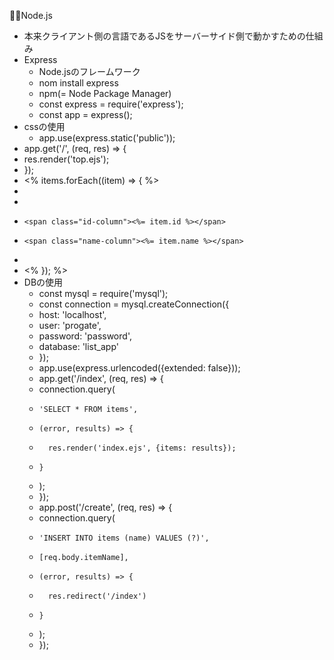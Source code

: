 🧑‍💻Node.js
- 本来クライアント側の言語であるJSをサーバーサイド側で動かすための仕組み
- Express
    - Node.jsのフレームワーク
    - nom install express
    - npm(= Node Package Manager)
    - const express = require('express');
    - const app = express();
- cssの使用
    - app.use(express.static('public'));
- app.get('/', (req, res) => {
-   res.render('top.ejs');
- });
- <% items.forEach((item) => { %>
-   <li>
-     <span class="id-column"><%= item.id %></span>
-     <span class="name-column"><%= item.name %></span>
-   </li>
- <% }); %>
- DBの使用
    - const mysql = require('mysql');
    - const connection = mysql.createConnection({
    -   host: 'localhost',
    -   user: 'progate',
    -   password: 'password',
    -   database: 'list_app'
    - });
    - app.use(express.urlencoded({extended: false}));
    - app.get('/index', (req, res) => {
    -   connection.query(
    -     'SELECT * FROM items',
    -     (error, results) => {
    -       res.render('index.ejs', {items: results});
    -     }
    -   );
    - });
    - app.post('/create', (req, res) => {
    -   connection.query(
    -     'INSERT INTO items (name) VALUES (?)',
    -     [req.body.itemName],
    -     (error, results) => {
    -       res.redirect('/index')      
    -     }
    -   );
    - });
